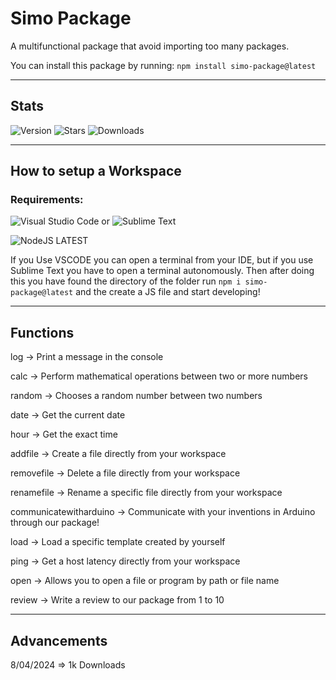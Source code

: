 # Simo Package

A multifunctional package that avoid importing too many packages.




You can install this package by running: ``npm install simo-package@latest``

----------------

## Stats

![Version](https://img.shields.io/npm/v/simo-package) 
![Stars](https://img.shields.io/github/stars/sonosimooo/simo-package) 
![Downloads](https://img.shields.io/npm/d18m/simo-package) 

----------------

## How to setup a Workspace 

### Requirements:

![Visual Studio Code](https://img.shields.io/badge/Visual%20Studio%20Code-0078d7.svg?style=for-the-badge&logo=visual-studio-code&logoColor=white)  or   ![Sublime Text](https://img.shields.io/badge/sublime_text-%23575757.svg?style=for-the-badge&logo=sublime-text&logoColor=important)

![NodeJS](https://img.shields.io/badge/node.js-6DA55F?style=for-the-badge&logo=node.js&logoColor=white)  LATEST

If you Use VSCODE you can open a terminal from your IDE, but if you use Sublime Text you have to open a terminal autonomously. 
Then after doing this you have found the directory of the folder run ``npm i simo-package@latest`` and the create a JS file and start developing! 

----------------

## Functions

log -> Print a message in the console

calc -> Perform mathematical operations between two or more numbers 

random -> Chooses a random number between two numbers

date -> Get the current date 

hour -> Get the exact time 

addfile -> Create a file directly from your workspace

removefile -> Delete a file directly from your workspace

renamefile -> Rename a specific file directly from your workspace

communicatewitharduino -> Communicate with your inventions in Arduino through our package! 

load -> Load a specific template created by yourself

ping -> Get a host latency directly from your workspace

open -> Allows you to open a file or program by path or file name

review -> Write a review to our package from 1 to 10

-------------------------

## Advancements

8/04/2024 => 1k Downloads

